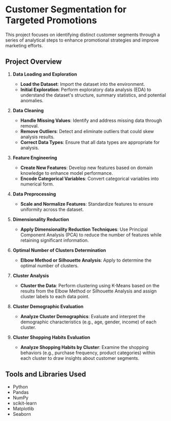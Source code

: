 # Customer Segmentation for Targeted Promotions

This project focuses on identifying distinct customer segments through a series of analytical steps to enhance promotional strategies and improve marketing efforts.

## Project Overview

1. **Data Loading and Exploration**
   - **Load the Dataset**: Import the dataset into the environment.
   - **Initial Exploration**: Perform exploratory data analysis (EDA) to understand the dataset's structure, summary statistics, and potential anomalies.

2. **Data Cleaning**
   - **Handle Missing Values**: Identify and address missing data through removal.
   - **Remove Outliers**: Detect and eliminate outliers that could skew analysis results.
   - **Correct Data Types**: Ensure that all data types are appropriate for analysis.

3. **Feature Engineering**
   - **Create New Features**: Develop new features based on domain knowledge to enhance model performance.
   - **Encode Categorical Variables**: Convert categorical variables into numerical form.
     
4. **Data Preprocessing**
   - **Scale and Normalize Features**: Standardize features to ensure uniformity across the dataset.

5. **Dimensionality Reduction**
   - **Apply Dimensionality Reduction Techniques**: Use Principal Component Analysis (PCA) to reduce the number of features while retaining significant information.

6. **Optimal Number of Clusters Determination**
   - **Elbow Method or Silhouette Analysis**: Apply to determine the optimal number of clusters.

7. **Cluster Analysis**
   - **Cluster the Data**: Perform clustering using K-Means based on the results from the Elbow Method or Silhouette Analysis and assign cluster labels to each data point.

8. **Cluster Demographic Evaluation**
   - **Analyze Cluster Demographics**: Evaluate and interpret the demographic characteristics (e.g., age, gender, income) of each cluster.

9. **Cluster Shopping Habits Evaluation**
   - **Analyze Shopping Habits by Cluster**: Examine the shopping behaviors (e.g., purchase frequency, product categories) within each cluster to draw insights about customer segments.

## Tools and Libraries Used

- Python
- Pandas
- NumPy
- scikit-learn
- Matplotlib
- Seaborn
